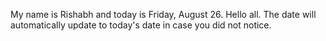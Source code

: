 My name is Rishabh and today is Friday, August 26. Hello all. The date will automatically update to today's date in case you did not notice.
